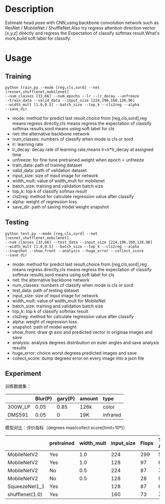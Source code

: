 # Description
   Estimate head pose with CNN,using backbone convolution network such 
   as ResNet / MobileNet / ShuffleNet.Also try regress attention 
   direction vector \[x,y,z] directly and regress the Expectation of 
   classify softmax result.What's more,build soft label for classify.
   
# Usage 

## Training
   ```shell
   python train.py --mode [reg,cls,sord] --net [resnet,shufflenet,mobilenet]
   --num_classes [33,66] --num_epochs --lr --lr_decay --unfreeze 
   --train_data --valid_data --input_size [224,196,160,128,96] 
   --width_mult [1.0,0.5] --batch_size --top_k --cls2reg --alpha
   --save_dir
   ```
   - mode: method for predict last result,choice from [reg,cls,sord],reg
   means regress directly,cls means regress the expectation of classify
   softmax results,sord means using soft label for cls
   - net: the alternative backbone network
   - num_classes: numbers of classify when mode is cls or sord
   - lr: learning rate
   - lr_decay: decay rate of learning rate,means lr=lr*lr_decay at 
   assigned time
   - unfreeze: for fine tune pretrained weight when epoch < unfreeze
   - train_data: path of training dataset
   - valid_data: path of validation dataset
   - input_size: size of input image for network
   - width_mult: value of width_mult for mobilenet
   - batch_size: training and validation batch size
   - top_k: top k of classify sofmax result
   - cls2reg: method for calculate regression value after classify
   - alpha: weight of regression loss
   - save_dir: path of saving model weight snapshot

## Testing
   ```shell
   python test.py --mode [reg,cls,sord] --net [resnet,shufflenet,mobilenet]
   --num_classes [33,66] --test_data --input_size [224,196,160,128,96] 
   --width_mult [1.0,0.5] --batch_size --top_k --cls2reg --alpha
   --snapshot --show_front --analysis --huge_error --collect_score
   --save_dir
   ```
   - mode: method for predict last result,choice from [reg,cls,sord],reg
   means regress directly,cls means regress the expectation of classify
   softmax results,sord means using soft label for cls
   - net: the alternative backbone network
   - num_classes: numbers of classify when mode is cls or sord
   - test_data: path of testing dataset
   - input_size: size of input image for network
   - width_mult: value of width_mult for MobileNet
   - batch_size: training and validation batch size
   - top_k: top k of classify softmax result
   - cls2reg: method for calculate regression value after classify
   - alpha: weight of regression loss
   - snapshot: path of model weight
   - show_front: draw gt axis and predicted vector in originaa images and save  
   - analysis: analysis degrees distribution on euler angles and save analysis results
   - huge_error: choice worst degrees predicted images and save
   - collect_score: dump degrees error on every image into a json file
   
## Experiment
训练数据集：

|         | Blur(P) | gary(P) | amount | type     |
|:--------|:--------|:--------|:-------|:---------|
| 300W_LP | 0.05    | 0.85    | 126k   | color    |
| DMS591  | 0.05    | 0       | 19K    | infrared |

模型对比：评价指标（degrees mae/collect score(limit=10º)）

|                 | pretrained | width_mult | input_size | Flops | Test on AFLW | Test on DMS |
|:----------------|:-----------|:-----------|:-----------|:------|:-------------|:------------|
| MobileNetV2     | Yes        | 1.0        | 224        | 299   | 5.9º/88%     | 5.5º/89%    |
| MobileNetV2     | Yes        | 1.0        | 128        | 97    | 6.3º/87%     | 5.3º/90%    |
| MobileNetV2     | No         | 0.5        | 224        | 87    | 7.7º/78%     | 6.3º/84%    |
| MobileNetV2     | No         | 0.5        | 128        | 28    | 9.3º/68%     | 7.7º/74%    |
| SqueezeNet1_1   | Yes        |            | 128        | 87    | 6.3º/85%     | 5.6º/89%    |
| shufflenet(1.0) | Yes        |            | 160        | 73    | 7.0º/81.62%  | 6.0º/85.9%  |
